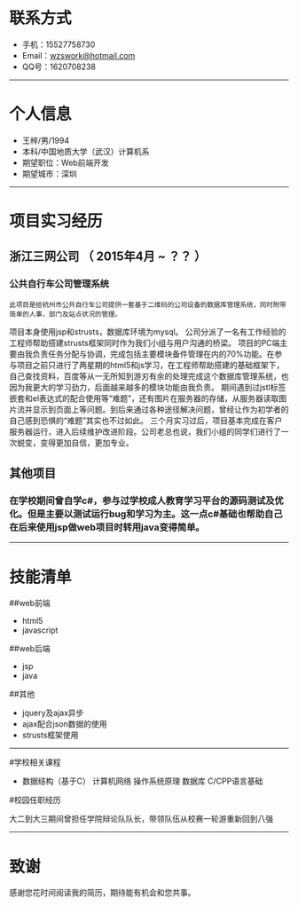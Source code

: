 # 联系方式


- 手机：15527758730
- Email：wzswork@hotmail.com
- QQ号：1620708238

---

# 个人信息

 - 王梓/男/1994
 - 本科/中国地质大学（武汉）计算机系 
 - 期望职位：Web前端开发
 - 期望城市：深圳

---

# 项目实习经历


## 浙江三网公司 （ 2015年4月 ~ ？？ ）

### 公共自行车公司管理系统
    
    此项目是给杭州市公共自行车公司提供一套基于二维码的公司设备的数据库管理系统，同时附带简单的人事，部门及站点状况的管理。
项目本身使用jsp和strusts，数据库环境为mysql。
公司分派了一名有工作经验的工程师帮助搭建strusts框架同时作为我们小组与用户沟通的桥梁。
项目的PC端主要由我负责任务分配与协调，完成包括主要模块备件管理在内的70%功能。在参与项目之前只进行了两星期的html5和js学习，在工程师帮助搭建的基础框架下，自己查找资料，百度等从一无所知到游刃有余的处理完成这个数据库管理系统，也因为我更大的学习劲力，后面越来越多的模块功能由我负责。
期间遇到过jstl标签嵌套和el表达式的配合使用等“难题”，还有图片在服务器的存储，从服务器读取图片流并显示到页面上等问题。到后来通过各种途径解决问题，曾经让作为初学者的自己感到恐惧的“难题”其实也不过如此。
三个月实习过后，项目基本完成在客户服务器运行，进入后续维护改进阶段。公司老总也说，我们小组的同学们进行了一次蜕变，变得更加自信，更加专业。


 


## 其他项目
### 在学校期间曾自学c#，参与过学校成人教育学习平台的源码测试及优化。但是主要以测试运行bug和学习为主。这一点c#基础也帮助自己在后来使用jsp做web项目时转用java变得简单。

---


# 技能清单
##web前端

 -  html5
 -  javascript

##web后端

 -  jsp
 -  java

##其他

 -  jquery及ajax异步
 -  ajax配合json数据的使用
 -  strusts框架使用

---
#学校相关课程
 
- 数据结构（基于C） 计算机网络 操作系统原理 数据库 C/CPP语言基础

#校园任职经历

 大二到大三期间曾担任学院辩论队队长，带领队伍从校赛一轮游重新回到八强

---
# 致谢
感谢您花时间阅读我的简历，期待能有机会和您共事。
